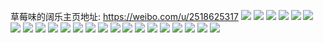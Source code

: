 草莓味的阔乐主页地址: https://weibo.com/u/2518625317 
![](https://wx4.sinaimg.cn/mw2000/961f2c25ly1h8wlaua1uvj20u0140jy8.jpg) 
![](https://wx4.sinaimg.cn/mw2000/961f2c25ly1h8u1uepmdej21400u0wm8.jpg) 
![](https://wx4.sinaimg.cn/mw2000/961f2c25ly1h8qqdblivoj20u014ejzw.jpg) 
![](https://wx4.sinaimg.cn/mw2000/961f2c25ly1h8oaueca5dj20u0140q98.jpg) 
![](https://wx4.sinaimg.cn/mw2000/961f2c25ly1h8l29t04r7j20u01fa44d.jpg) 
![](https://wx4.sinaimg.cn/mw2000/961f2c25ly1h8jclk5g65j20p00nm78g.jpg) 
![](https://wx4.sinaimg.cn/mw2000/961f2c25ly1h8inju2vu2j20u00xmaff.jpg) 
![](https://wx4.sinaimg.cn/mw2000/961f2c25ly1h8e741v56zj21sz0u04bb.jpg) 
![](https://wx4.sinaimg.cn/mw2000/961f2c25ly1h8e749bf97j21sz0u012o.jpg) 
![](https://wx4.sinaimg.cn/mw2000/961f2c25ly1h8688k9tagj20u0140n4r.jpg) 
![](https://wx4.sinaimg.cn/mw2000/961f2c25ly1h83keoo33ij20p20si0yo.jpg) 
![](https://wx4.sinaimg.cn/mw2000/961f2c25ly1h83keov22nj20v90tx40o.jpg) 
![](https://wx4.sinaimg.cn/mw2000/961f2c25ly1h7yf2d62wrj20u0140jxo.jpg) 
![](https://wx4.sinaimg.cn/mw2000/961f2c25ly1h7sxrlcfddj20ui0u0dk6.jpg) 
![](https://wx4.sinaimg.cn/mw2000/961f2c25ly1h7srdvvh57j20tu13uwit.jpg) 
![](https://wx4.sinaimg.cn/mw2000/961f2c25ly1h7ggqlvtmnj21400u0ac2.jpg) 
![](https://wx4.sinaimg.cn/mw2000/961f2c25ly1h7bj5y2wcmj20u010fgn1.jpg) 
![](https://wx4.sinaimg.cn/mw2000/961f2c25ly1h79o7sdqvej20u014077n.jpg) 
![](https://wx4.sinaimg.cn/mw2000/961f2c25ly1h6zz5wm3r2j20u0140gml.jpg) 
![](https://wx4.sinaimg.cn/mw2000/961f2c25ly1h6zz5wu5ecj20u0153457.jpg) 
![](https://wx4.sinaimg.cn/mw2000/961f2c25ly1h58ggnymzlj20so1dxwo4.jpg) 
![](https://wx4.sinaimg.cn/mw2000/961f2c25ly1h56c57cflvj20mi0q7ae2.jpg) 
![](https://wx4.sinaimg.cn/mw2000/961f2c25ly1h53tbkpzznj20mi0u0djf.jpg) 
